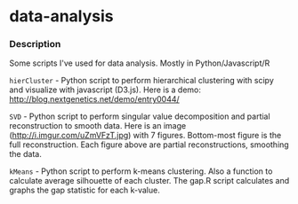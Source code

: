 data-analysis
=============

### Description

Some scripts I've used for data analysis. Mostly in Python/Javascript/R

`hierCluster` - Python script to perform hierarchical clustering with scipy and visualize with javascript (D3.js). Here is a demo: http://blog.nextgenetics.net/demo/entry0044/

`SVD` - Python script to perform singular value decomposition and partial reconstruction to smooth data. Here is an image (http://i.imgur.com/uZmVFzT.jpg) with 7 figures. Bottom-most figure is the full reconstruction. Each figure above are partial reconstructions, smoothing the data.

`kMeans` - Python script to perform k-means clustering. Also a function to calculate average silhouette of each cluster. The gap.R script calculates and graphs the gap statistic for each k-value.